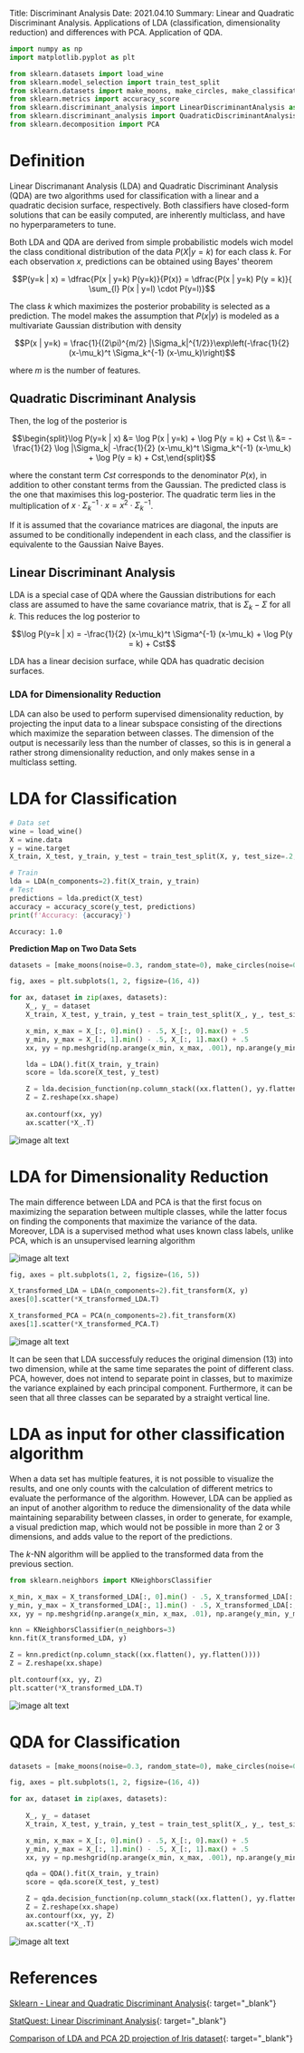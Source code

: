 Title: Discriminant Analysis
Date: 2021.04.10
Summary: Linear and Quadratic Discriminant Analysis. Applications of LDA (classification, dimensionality reduction) and differences with PCA. Application of QDA.

```python
import numpy as np
import matplotlib.pyplot as plt

from sklearn.datasets import load_wine
from sklearn.model_selection import train_test_split
from sklearn.datasets import make_moons, make_circles, make_classification
from sklearn.metrics import accuracy_score
from sklearn.discriminant_analysis import LinearDiscriminantAnalysis as LDA
from sklearn.discriminant_analysis import QuadraticDiscriminantAnalysis as QDA
from sklearn.decomposition import PCA
```

# Definition

Linear Discrimanant Analysis (LDA) and Quadratic Discriminant Analysis (QDA) are two algorithms used for classification with a linear and a quadratic decision surface, respectively. Both classifiers have closed-form solutions that can be easily computed, are inherently multiclass, and have no hyperparameters to tune.

Both LDA and QDA are derived from simple probabilistic models wich model the class conditional distribution of the data $P(X | y=k)$ for each class $k$. For each observation $x$, predictions can be obtained using Bayes' theorem

$$P(y=k | x) = \dfrac{P(x | y=k) P(y=k)}{P(x)} = \dfrac{P(x | y=k) P(y = k)}{ \sum_{l} P(x | y=l) \cdot P(y=l)}$$

The class $k$ which maximizes the posterior probability is selected as a prediction. The model makes the assumption that $P(x|y)$ is modeled as a multivariate Gaussian distribution with density

$$P(x | y=k) = \frac{1}{(2\pi)^{m/2} |\Sigma_k|^{1/2}}\exp\left(-\frac{1}{2} (x-\mu_k)^t \Sigma_k^{-1} (x-\mu_k)\right)$$

where $m$ is the number of features.

## Quadratic Discriminant Analysis

Then, the log of the posterior is 

$$\begin{split}\log P(y=k | x) &= \log P(x | y=k) + \log P(y = k) + Cst \\
&= -\frac{1}{2} \log |\Sigma_k| -\frac{1}{2} (x-\mu_k)^t \Sigma_k^{-1} (x-\mu_k) + \log P(y = k) + Cst,\end{split}$$

where the constant term $Cst$ corresponds to the denominator $P(x)$, in addition to other constant terms from the Gaussian. The predicted class is the one that maximises this log-posterior. The quadratic term lies in the multiplication of $x \cdot \Sigma_k^{-1} \cdot x = x^2 \cdot \Sigma_k^{-1}$.

If it is assumed that the covariance matrices are diagonal, the inputs are assumed to be conditionally independent in each class, and the classifier is equivalente to the Gaussian Naive Bayes.

## Linear Discriminant Analysis

LDA is a special case of QDA where the Gaussian distributions for each class are assumed to have the same covariance matrix, that is $\Sigma_k - \Sigma$ for all $k$. This reduces the log posterior to 

$$\log P(y=k | x) = -\frac{1}{2} (x-\mu_k)^t \Sigma^{-1} (x-\mu_k) + \log P(y = k) + Cst$$

LDA has a linear decision surface, while QDA has quadratic decision surfaces.

### LDA for Dimensionality Reduction

LDA can also be used to perform supervised dimensionality reduction, by projecting the input data to a linear subspace consisting of the directions which maximize the separation between classes. The dimension of the output is necessarily less than the number of classes, so this is in general a rather strong dimensionality reduction, and only makes sense in a multiclass setting.

# LDA for Classification


```python
# Data set
wine = load_wine()
X = wine.data
y = wine.target
X_train, X_test, y_train, y_test = train_test_split(X, y, test_size=.2, random_state=42)
```


```python
# Train
lda = LDA(n_components=2).fit(X_train, y_train)
# Test
predictions = lda.predict(X_test)
accuracy = accuracy_score(y_test, predictions)
print(f'Accuracy: {accuracy}')
```

    Accuracy: 1.0
    

**Prediction Map on Two Data Sets**


```python
datasets = [make_moons(noise=0.3, random_state=0), make_circles(noise=0.2, factor=0.5, random_state=1)]

fig, axes = plt.subplots(1, 2, figsize=(16, 4))

for ax, dataset in zip(axes, datasets):
    X_, y_ = dataset
    X_train, X_test, y_train, y_test = train_test_split(X_, y_, test_size=.4, random_state=42)

    x_min, x_max = X_[:, 0].min() - .5, X_[:, 0].max() + .5
    y_min, y_max = X_[:, 1].min() - .5, X_[:, 1].max() + .5
    xx, yy = np.meshgrid(np.arange(x_min, x_max, .001), np.arange(y_min, y_max, .001))

    lda = LDA().fit(X_train, y_train)
    score = lda.score(X_test, y_test)

    Z = lda.decision_function(np.column_stack((xx.flatten(), yy.flatten())))
    Z = Z.reshape(xx.shape)
    
    ax.contourf(xx, yy)
    ax.scatter(*X_.T)

```

![image alt text]({static}../images/discriminant_analysis_1.png)
    


# LDA for Dimensionality Reduction

The main difference between LDA and PCA is that the first focus on maximizing the separation between multiple classes, while the latter focus on finding the components that maximize the variance of the data. Moreover, LDA is a supervised method what uses known class labels, unlike PCA, which is an unsupervised learning algorithm

![image alt text]({static}../images/discriminant_analysis_2.png)


```python
fig, axes = plt.subplots(1, 2, figsize=(16, 5))

X_transformed_LDA = LDA(n_components=2).fit_transform(X, y)
axes[0].scatter(*X_transformed_LDA.T)

X_transformed_PCA = PCA(n_components=2).fit_transform(X)                
axes[1].scatter(*X_transformed_PCA.T)
```

    
![image alt text]({static}../images/discriminant_analysis_3.png)
    


It can be seen that LDA successfuly reduces the original dimension (13) into two dimension, while at the same time separates the point of different class. PCA, however, does not intend to separate point in classes, but to maximize the variance explained by each principal component. Furthermore, it can be seen that all three classes can be separated by a straight vertical line.

# LDA as input for other classification algorithm

When a data set has multiple features, it is not possible to visualize the results, and one only counts with the calculation of different metrics to evaluate the performance of the algorithm. However, LDA can be applied as an input of another algorithm to reduce the dimensionality of the data while maintaining separability between classes, in order to generate, for example, a visual prediction map, which would not be possible in more than 2 or 3 dimensions, and adds value to the report of the predictions.

The *k*-NN algorithm will be applied to the transformed data from the previous section.


```python
from sklearn.neighbors import KNeighborsClassifier
```


```python
x_min, x_max = X_transformed_LDA[:, 0].min() - .5, X_transformed_LDA[:, 0].max() + .5
y_min, y_max = X_transformed_LDA[:, 1].min() - .5, X_transformed_LDA[:, 1].max() + .5
xx, yy = np.meshgrid(np.arange(x_min, x_max, .01), np.arange(y_min, y_max, .01))

knn = KNeighborsClassifier(n_neighbors=3)
knn.fit(X_transformed_LDA, y)

Z = knn.predict(np.column_stack((xx.flatten(), yy.flatten())))
Z = Z.reshape(xx.shape)

plt.contourf(xx, yy, Z)
plt.scatter(*X_transformed_LDA.T)
```


    
![image alt text]({static}../images/discriminant_analysis_4.png)
    


# QDA for Classification


```python
datasets = [make_moons(noise=0.3, random_state=0), make_circles(noise=0.2, factor=0.5, random_state=1)]

fig, axes = plt.subplots(1, 2, figsize=(16, 4))

for ax, dataset in zip(axes, datasets):
    
    X_, y_ = dataset
    X_train, X_test, y_train, y_test = train_test_split(X_, y_, test_size=.4, random_state=42)

    x_min, x_max = X_[:, 0].min() - .5, X_[:, 0].max() + .5
    y_min, y_max = X_[:, 1].min() - .5, X_[:, 1].max() + .5
    xx, yy = np.meshgrid(np.arange(x_min, x_max, .001), np.arange(y_min, y_max, .001))

    qda = QDA().fit(X_train, y_train)
    score = qda.score(X_test, y_test)

    Z = qda.decision_function(np.column_stack((xx.flatten(), yy.flatten())))
    Z = Z.reshape(xx.shape)
    ax.contourf(xx, yy, Z)
    ax.scatter(*X_.T)
```


    
![image alt text]({static}../images/discriminant_analysis_5.png)
    


# References

[Sklearn - Linear and Quadratic Discriminant Analysis](https://scikit-learn.org/stable/modules/lda_qda.html){: target="_blank"}

[StatQuest: Linear Discriminant Analysis](https://www.youtube.com/watch?v=azXCzI57Yfc){: target="_blank"}

[Comparison of LDA and PCA 2D projection of Iris dataset](https://scikit-learn.org/stable/auto_examples/decomposition/plot_pca_vs_lda.html){: target="_blank"}
